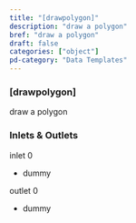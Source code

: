 ```yaml
---
title: "[drawpolygon]"
description: "draw a polygon"
bref: "draw a polygon"
draft: false
categories: ["object"]
pd-category: "Data Templates"
---
```


### [drawpolygon]

draw a polygon

### Inlets & Outlets

inlet 0

 - dummy

outlet 0

 - dummy
 
